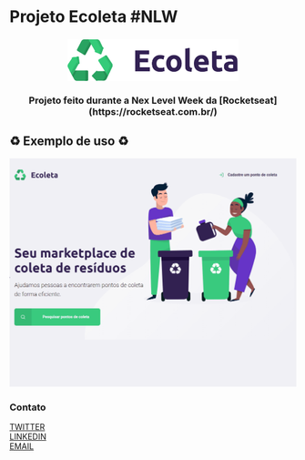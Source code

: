 # Projeto Ecoleta #NLW
<h3 align="center">
    <img alt="Logo" title="#logo" width="300px" src="READMEPICTURES/logo.png">
    <br><br>
    <b>Projeto feito durante a Nex Level Week da [Rocketseat](https://rocketseat.com.br/)</b>  
    <br>
</h3>

## ♻️ Exemplo de uso ♻️

![](READMEPICTURES/gif.gif)

### Contato
[TWITTER](https://twitter.com/H1gor1)<br/>
[LINKEDIN](www.linkedin.com/in/higor-lino)<br/>
[EMAIL](mailto:higorgabrieldev@gmail.com)<br/>
